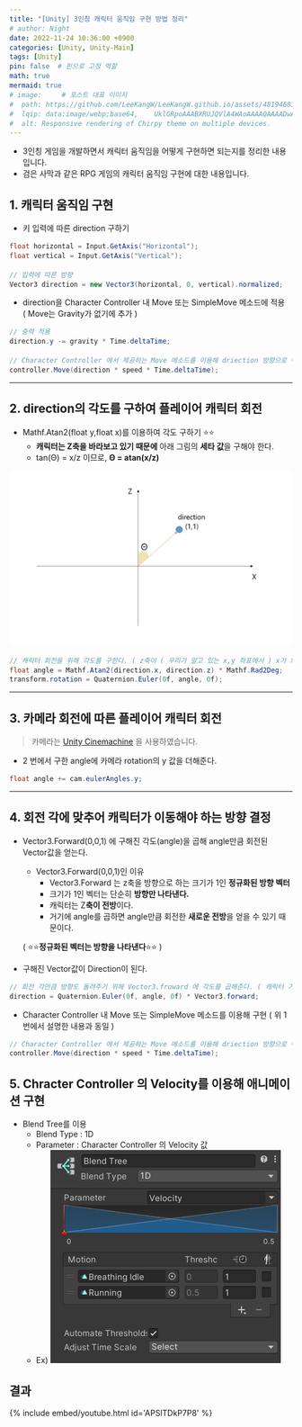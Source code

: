 ```yaml
---
title: "[Unity] 3인칭 캐릭터 움직임 구현 방법 정리"
# author: Night
date: 2022-11-24 10:36:00 +0900
categories: [Unity, Unity-Main]
tags: [Unity]
pin: false  # 핀으로 고정 역할
math: true
mermaid: true
# image:     # 포스트 대표 이미지
#  path: https://github.com/LeeKangW/LeeKangW.github.io/assets/48194683/7e5b8251-2544-4eea-b702-ad59aa404e9e
#  lqip: data:image/webp;base64,    UklGRpoAAABXRUJQVlA4WAoAAAAQAAAADwAABwAAQUxQSDIAAAARL0AmbZurmr57yyIiqE8oiG0bejIYEQTgqiDA9vqnsUSI6H+oAERp2HZ65qP/VIAWAFZQOCBCAAAA8AEAnQEqEAAIAAVAfCWkAALp8sF8rgRgAP7o9FDvMCkMde9PK7euH5M1m6VWoDXf2FkP3BqV0ZYbO6NA/VFIAAAA
#  alt: Responsive rendering of Chirpy theme on multiple devices.
---
```


-   3인칭 게임을 개발하면서 캐릭터 움직임을 어떻게 구현하면 되는지를 정리한 내용입니다.
-   검은 사막과 같은 RPG 게임의 캐릭터 움직임 구현에 대한 내용입니다.

## 1\. 캐릭터 움직임 구현

-   키 입력에 따른 direction 구하기

```cs
float horizontal = Input.GetAxis("Horizontal");
float vertical = Input.GetAxis("Vertical");

// 입력에 따른 방향
Vector3 direction = new Vector3(horizontal, 0, vertical).normalized;
```

-   direction을 Character Controller 내 Move 또는 SimpleMove 메소드에 적용  
    ( Move는 Gravity가 없기에 추가 )

```cs
// 중력 적용
direction.y -= gravity * Time.deltaTime;

// Character Controller 에서 제공하는 Move 메소드를 이용해 driection 방향으로 이동.
controller.Move(direction * speed * Time.deltaTime);
```

---

## 2\. direction의 각도를 구하여 플레이어 캐릭터 회전

-   Mathf.Atan2(float y,float x)를 이용하여 각도 구하기 ⭐⭐
    -   **캐릭터는 Z축을 바라보고 있기 때문에** 아래 그림의 **세타 값**을 구해야 한다.
    -   tan(Θ) = x/z 이므로, **Θ = atan(x/z)**


![unity_image_01](/assets/img/post_imgs/Unity/unity_img_01.png)


```cs
// 캐릭터 회전을 위해 각도를 구한다. ( z축이 ( 우리가 알고 있는 x,y 좌표에서 ) x가 되기 때문에 Atan2의 y 파라미터에 x가 들어감 )
float angle = Mathf.Atan2(direction.x, direction.z) * Mathf.Rad2Deg;
transform.rotation = Quaternion.Euler(0f, angle, 0f);
```

---

## 3\. 카메라 회전에 따른 플레이어 캐릭터 회전

> 카메라는 [Unity Cinemachine](https://unity.com/unity/features/editor/art-and-design/cinemachine) 을 사용하였습니다.

-   2 번에서 구한 angle에 카메라 rotation의 y 값을 더해준다.

```cs
float angle += cam.eulerAngles.y;
```

---

## 4\. 회전 각에 맞추어 캐릭터가 이동해야 하는 방향 결정

-   Vector3.Forward(0,0,1) 에 구해진 각도(angle)을 곱해 angle만큼 회전된 Vector값을 얻는다.
    
    -   Vector3.Forward(0,0,1)인 이유
        -   Vector3.Forward 는 z축을 방향으로 하는 크기가 1인 **정규화된 방향 벡터**
        -   크기가 1인 벡터는 단순히 **방향만 나타낸다.**
        -   캐릭터는 Z**축이 전방**이다.
        -   거기에 angle를 곱하면 angle만큼 회전한 **새로운 전방**을 얻을 수 있기 때문이다.
    
    ( ⭐⭐**정규화된 벡터는 방향을 나타낸다**⭐⭐ )
-   구해진 Vector값이 Direction이 된다.

```cs
// 회전 각만큼 방향도 돌려주기 위해 Vector3.froward 에 각도를 곱해준다. ( 캐릭터 기준 전방이 z이기 때문에 Vector3.Forward를 곱함 )
direction = Quaternion.Euler(0f, angle, 0f) * Vector3.forward;
```

-   Character Controller 내 Move 또는 SimpleMove 메소드를 이용해 구현 ( 위 1번에서 설명한 내용과 동일 )

```cs
// Character Controller 에서 제공하는 Move 메소드를 이용해 driection 방향으로 이동.
controller.Move(direction * speed * Time.deltaTime);
```

## 5\. Chracter Controller 의 Velocity를 이용해 애니메이션 구현

-   Blend Tree를 이용
    -   Blend Type : 1D
    -   Parameter : Character Controller 의 Velocity 값
    -   Ex)
       ![unity_image_02](/assets/img/post_imgs/Unity/unity_img_02.png)

## 결과

{% include embed/youtube.html id='APSlTDkP7P8' %}
